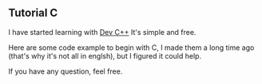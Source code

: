 ## Tutorial C

I have started learning with [Dev C++](https://sourceforge.net/projects/orwelldevcpp/files/latest/download)
It's simple and free.

Here are some code example to begin with C,
I made them a long time ago (that's why it's not all in englsh),
but I figured it could help.

If you have any question, feel free.
